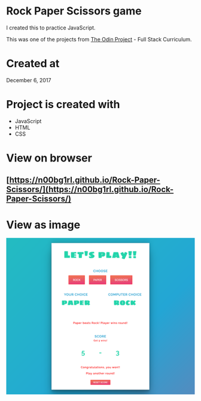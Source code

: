# Rock Paper Scissors game

I created this to practice JavaScript.

This was one of the projects from [The Odin Project](https://www.theodinproject.com/home) - Full Stack Curriculum.

# Created at

December 6, 2017

# Project is created with

* JavaScript
* HTML
* CSS

# View on browser

## [https://n00bg1rl.github.io/Rock-Paper-Scissors/](https://n00bg1rl.github.io/Rock-Paper-Scissors/)

# View as image

![github](./assets/images/github.png)

